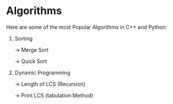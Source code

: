 # Algorithms

Here are some of the most Popular Algorithms in  C++ and Python:
1) Sorting

    -> Merge Sort
    
    -> Quick Sort 
    
2) Dynamic Programming

    -> Length of LCS (Recursion)
    
    -> Print LCS (tabulation Method)



